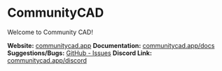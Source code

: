 # CommunityCAD

Welcome to Community CAD!

**Website:** [communitycad.app](https://communitycad.app)
**Documentation:** [communitycad.app/docs](https://communitycad.app/docks)
**Suggestions/Bugs:** [GitHub - Issues](https://github.com/CommunityCAD/CommunityCAD/issues/new/choose)
**Discord Link:** [communitycad.app/discord](https://communitycad.app/discord)



